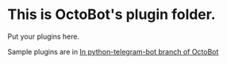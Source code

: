# This is OctoBot's plugin folder.
Put your plugins here.

Sample plugins are in [In python-telegram-bot branch of OctoBot](https://gitlab.com/aigis_bot/OctoBot/)